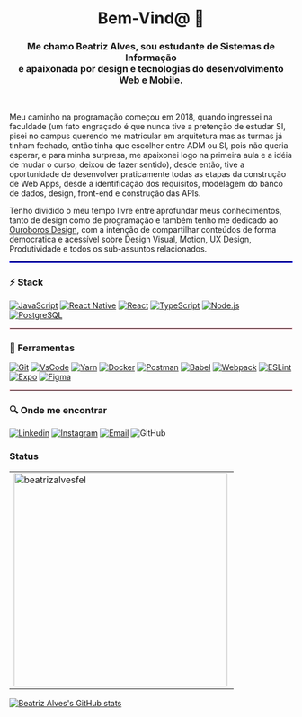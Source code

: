 <h1 align="center">Bem-Vind@ 👋</h1>
<div>
<h3 align="center">Me chamo Beatriz Alves, sou estudante de Sistemas de Informação<br/> e apaixonada por design e tecnologias do desenvolvimento Web e Mobile.</h3>
<br>

Meu caminho na programação começou em 2018, quando ingressei na faculdade (um fato engraçado é que nunca tive a pretenção de estudar SI, pisei no campus querendo me matricular em arquitetura mas as turmas já tinham fechado, então tinha que escolher entre ADM ou SI, pois não queria esperar, e para minha surpresa, me apaixonei logo na primeira aula e a idéia de mudar o curso, deixou de fazer sentido), desde então, tive a oportunidade de desenvolver praticamente todas as etapas da construção de Web Apps, desde a identificação dos requisitos, modelagem do banco de dados, design, front-end e construção das APIs.

Tenho dividido o meu tempo livre entre aprofundar meus conhecimentos, tanto de design como de programação e também tenho me dedicado ao [Ouroboros Design](http://ouroborosdesign.uno/), com a intenção de compartilhar conteúdos de forma democratica e acessível sobre Design Visual, Motion, UX Design, Produtividade e todos os sub-assuntos relacionados. 


<hr style="border: 1px solid blue"> </hr>

### :zap: Stack
[![JavaScript](https://img.shields.io/badge/-JavaScript-000?logo=JavaScript&link=https://www.ecma-international.org/)](https://www.ecma-international.org/)
[![React Native](https://img.shields.io/badge/-React_Native-4B8BF5?logo=Android&logoColor=white&link=https://reactnative.dev/)](https://reactnative.dev/)
[![React](https://img.shields.io/badge/-React-61DAFB?logo=React&logoColor=white&link=https://reactjs.org/)](https://reactjs.org/)
[![TypeScript](https://img.shields.io/badge/-TypeScript-007ACC?logo=TypeScript&logoColor=white&link=https://www.typescriptlang.org/)](https://www.typescriptlang.org/)
[![Node.js](https://img.shields.io/badge/-Node.js-339933?logo=Node.js&logoColor=white&link=https://TheOnlyRealDevLanguage.org)](https://TheOnlyRealDevLanguage.org)
[![PostgreSQL](https://img.shields.io/badge/-PostgreSQL-336791?logo=PostgreSQL&logoColor=white&link=https://www.postgresql.org/)](https://www.postgresql.org/)

<hr style="border: 1px solid pink"> </hr>

### :wrench: Ferramentas
[![Git](https://img.shields.io/badge/-Git-f1361f?logo=Git&logoColor=white&link=https://git-scm.com/)](https://git-scm.com/)
[![VsCode](https://img.shields.io/badge/-VSCode-397ef8?logo=visual-studio-code&Color=white&link=https://code.visualstudio.com/)](https://code.visualstudio.com/)
[![Yarn](https://img.shields.io/badge/-Yarn-141631?logo=yarn&Color=white&link=https://yarnpkg.com/)](https://yarnpkg.com/)
[![Docker](https://img.shields.io/badge/-Docker-2b7dde?logo=Docker&logoColor=white&link=https://www.docker.com/)](https://www.docker.com/)
[![Postman](https://img.shields.io/badge/-Postman-FF6C37?logo=Postman&logoColor=white&Color=white&link=https://www.postman.com/)](https://www.postman.com/)
[![Babel](https://img.shields.io/badge/-Babel-000?logo=babel&Color=white&link=https://babeljs.io/)](https://babeljs.io/)
[![Webpack](https://img.shields.io/badge/-Webpack-3066bc?logo=webpack&Color=white&link=https://webpack.js.org/)](https://webpack.js.org/)
[![ESLint](https://img.shields.io/badge/-ESLint-5900ce?logo=eslint&Color=white&link=https://eslint.org/)](https://eslint.org/)
[![Expo](https://img.shields.io/badge/-Expo-05001f?logo=Expo&logoColor=white&link=https://expo.io/)](https://expo.io/)
[![Figma](https://img.shields.io/badge/-Figma-%23ff69b4)](https://figma.com/)


<hr style="border: 1px solid pink"> </hr>

### :mag: Onde me encontrar

[![Linkedin](https://img.shields.io/badge/-LinkedIn-blue?logo=Linkedin&logoColor=white&link=https://www.linkedin.com/in/beatriz-alves-548757162/)](https://www.linkedin.com/in/beatriz-alves-548757162/)
[![Instagram](https://img.shields.io/badge/-Instagram-000?logo=Instagram&logoColor=white&link=https://www.instagram.com/ouroborosdesign_/)](https://www.instagram.com/ouroborosdesign_/)
[![Email](https://img.shields.io/badge/-Email-de4343?logo=Gmail&logoColor=white&link=mailto:beatriz@ouroborosdesign.uno)](mailto:beatriz@ouroborosdesign.uno)
![GitHub](https://img.shields.io/github/followers/beatrizalvesfel?label=Seguir&style=social&logo=github)

### Status
<!-- 
<center>
-->
<table>
  <tr>
      <td><img width="380px" align="left" src="https://github-readme-stats.vercel.app/api/top-langs?username=beatrizalvesfel&show_icons=true&locale=en&layout=compact" alt="beatrizalvesfel"/></td>
      <!-- 
      <td><img width="380px" align="left" src="https://github-readme-stats.vercel.app/api?username=beatrizalvesfel&show_icons=true&locale=en" alt="beatrizalvesfel" /></td>
      -->
  </tr>  
</table>

[![Beatriz Alves's GitHub stats](https://github-readme-stats.vercel.app/api?username=beatrizalvesfel&hide=issues,contribs&count_private=true)](https://github.com/beatrizalvesfel/github-readme-stats)
<!-- 
</center>
<hr style="border: 1px solid pink"> </hr>

### :mortar_board: Formação
#### Faculdade de Tecnologia e Ciências *UNIFTC*
_Sistemas de Informação | Mar. de 2018 a Dez. de 2021_   
Bacharel em Sistemas de Informação

-->
